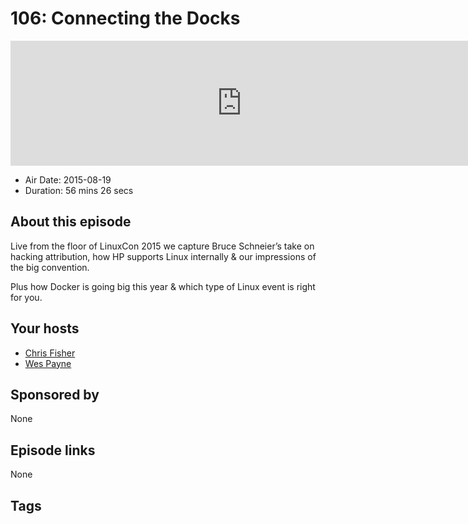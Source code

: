# 106: Connecting the Docks

<iframe src="https://player.fireside.fm/v2/RUkczH-V+nHQ-Z3B-?theme=dark" width="740" height="200" frameborder="0" scrolling="no"></iframe>

* Air Date: 2015-08-19
* Duration: 56 mins 26 secs

## About this episode

Live from the floor of LinuxCon 2015 we capture Bruce Schneier’s take on hacking attribution, how HP supports Linux internally & our impressions of the big convention.

Plus how Docker is going big this year & which type of Linux event is right for you.

## Your hosts
* [Chris Fisher](https://linuxunplugged.com/hosts/chrislas)
* [Wes Payne](https://linuxunplugged.com/hosts/wes)

## Sponsored by

None



## Episode links

None



## Tags

